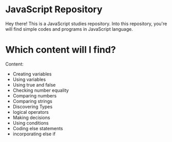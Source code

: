 # JavaScript Repository
<p>Hey there! This is a JavaScript studies repository. Into this repository, you're will find simple codes and programs in JavaScript language.</p>
<h1>Which content will I find?</h1>
<p>Content:</p>
<ul>
<li>Creating variables</li>
<li>Using variables</li>
<li>Using true and false</li>
<li>Checking number equality</li>
<li>Comparing numbers</li>
<li>Comparing strings</li>
<li>Discovering Types</li>
<li>logical operators</li>
<li>Making decisions</li>
<li>Using conditions</li>
<li>Coding else statements</li>
<li>incorporating else if</li>
</ul>
